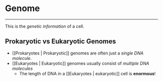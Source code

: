 # Genome
---
This is the *genetic information* of a cell.
## Prokaryotic vs Eukaryotic Genomes
- [[Prokaryotes | Prokaryotic]] genomes are often just a *single DNA molecule*.
- [[Eukaryotes | Eukaryotic]] genomes usually consist of *multiple DNA molecules*
	- The length of DNA in a [[Eukaryotes | eukaryotic]] cell is **enormous**!